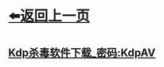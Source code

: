 # [⬅️返回上一页](https://kdpsoft.github.io)
## [Kdp杀毒软件下载_密码:KdpAV](https://makerz.lanzouo.com/b00crgg0ng)
